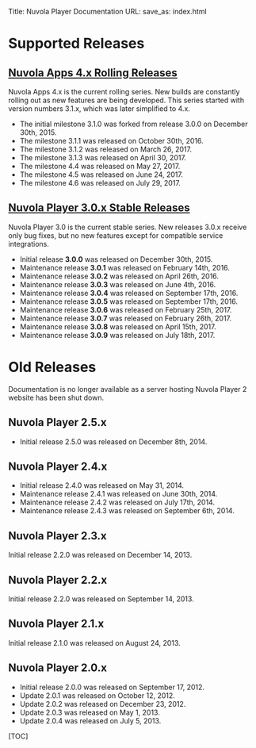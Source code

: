 Title: Nuvola Player Documentation
URL:
save_as: index.html


Supported Releases
===============

[Nuvola Apps 4.x Rolling Releases](./4.html)
---------------------

Nuvola Apps 4.x is the current rolling series. New builds are constantly rolling out as new
features are being developed. This series started with version numbers 3.1.x, which was later
simplified to 4.x.

  * The initial milestone 3.1.0 was forked from release 3.0.0 on December 30th, 2015.
  * The milestone 3.1.1 was released on October 30th, 2016.
  * The milestone 3.1.2 was released on March 26, 2017.
  * The milestone 3.1.3 was released on April 30, 2017.
  * The milestone 4.4  was released on May 27, 2017.
  * The milestone 4.5  was released on June 24, 2017.
  * The milestone 4.6  was released on July 29, 2017.
  
[Nuvola Player 3.0.x Stable Releases](./3.0.html)
---------------------

Nuvola Player 3.0 is the current stable series. New releases 3.0.x receive only bug fixes,
but no new features except for compatible service integrations.

  * Initial release **3.0.0** was released on December 30th, 2015.
  * Maintenance release **3.0.1** was released on February 14th, 2016.
  * Maintenance release **3.0.2** was released on April 26th, 2016.
  * Maintenance release **3.0.3** was released on June 4th, 2016.
  * Maintenance release **3.0.4** was released on September 17th, 2016.
  * Maintenance release **3.0.5** was released on September 17th, 2016.
  * Maintenance release **3.0.6** was released on February 25th, 2017.
  * Maintenance release **3.0.7** was released on February 26th, 2017.
  * Maintenance release **3.0.8** was released on April 15th, 2017.
  * Maintenance release **3.0.9** was released on July 18th, 2017.

Old Releases
============

Documentation is no longer available as a server hosting Nuvola Player 2 website has been shut down.

Nuvola Player 2.5.x
-------------------

  * Initial release 2.5.0 was released on December 8th, 2014.
 
Nuvola Player 2.4.x
---------------------

  * Initial release 2.4.0 was released on May 31, 2014.
  * Maintenance release 2.4.1 was released on June 30th, 2014.
  * Maintenance release 2.4.2 was released on July 17th, 2014.
  * Maintenance release 2.4.3 was released on September 6th, 2014.

Nuvola Player 2.3.x
---------------------

Initial release 2.2.0 was released on December 14, 2013.

Nuvola Player 2.2.x
--------------------

Initial release 2.2.0 was released on September 14, 2013.

Nuvola Player 2.1.x
---------------------

Initial release 2.1.0 was released on August 24, 2013.

Nuvola Player 2.0.x
---------------------

  * Initial release 2.0.0 was released on September 17, 2012.
  * Update 2.0.1 was released on October 12, 2012.
  * Update 2.0.2 was released on December 23, 2012.
  * Update 2.0.3 was released on May 1, 2013.
  * Update 2.0.4 was released on July 5, 2013.

[TOC]

[github]: https://github.com
[git]: http://git-scm.com/
